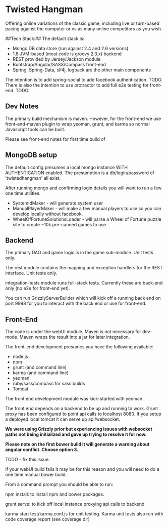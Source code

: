 Twisted Hangman
===============

Offering online variations of the classic game, including live or turn-based pacing against the computer or vs as many online competitors as you wish.

##Tech Stack:##
The default stack is:

*  Mongo DB data store (run against 2.4 and 2.6 versions)
*  1.8 JVM-based (most code is groovy 2.3.x) backend
*  REST provided by Jersey/Jackson module
*  Bootstrap/Angular/SASS/Compass front-end
*  Spring, Spring-Data, slf4j, logback are the other main components

The intention is to add spring-social to add facebook authentication.  TODO.
There is also the intention to use protractor to add full e2e testing for front-end.  TODO.

## Dev Notes ##
The primary build mechanism is maven.  However, for the front-end we use front-end-maven plugin to wrap yeoman, grunt, and karma so normal Javascript tools can be built.

Please see front-end notes for first time build of

## MongoDB setup ##
The default config presumes a local mongo instance WITH AUTHENTICATION enabled.  The presumption is a db/login/password of 'twistedhangman' all exist.

After running mongo and confirming login details you will want to run a few one time utilities.

*  SystemIdMaker - will generate system user
*  ManualPlayerMaker - will make a few manual players to use so you can develop locally without facebook.
*  WheelOfFortuneSolutionsLoader - will parse a Wheel of Fortune puzzle site to create ~10k pre-canned games to use.

## Backend  ##
The primary DAO and game logic is in the game sub-module.  Unit tests only.

The rest module contains the mapping and exception handlers for the REST interface.  Unit tests only.

integration-tests module runs full-stack tests.  Currently these are back-end only (no e2e for front-end yet).

You can run GrizzlyServerBuilder which will kick off a running back end on port 9998 for you to interact with the back end or use for front-end.

##  Front-End  ##
The code is under the webUI module.  Maven is not necessary for dev-mode.  Maven wraps the result into a jar for later integration.

The front-end development presumes you have the following available:

*  node.js
*  npm
*  grunt (and command line)
*  karma (and command line)
*  yeoman
*  ruby/sass/compass for sass builds
*  Tomcat

The front end development module was kick-started with yeoman.

The front end depends on a backend to be up and running to work.  Grunt proxy has been configured to point api calls to localhost 8080.  If you setup a deployed local tomcat it can serve up api/websocket.

__We were using Grizzly prior but experiencing issues with websocket paths not being initialized and gave up trying to resolve it for now.__

__Please note on the first bower build it will generate a warning about angular conflict.  Choose option 3.__

TODO - fix this issue.

If your webUI build fails it may be for this reason and you will need to do a one time manual bower build.

From a command prompt you should be able to run:

npm install:  to install npm and bower packages.

grunt serve: to kick off local instance proxying api calls to backend

karma start test/karma.conf.js for unit testing.  Karma unit tests also run with code coverage report (see coverage dir)